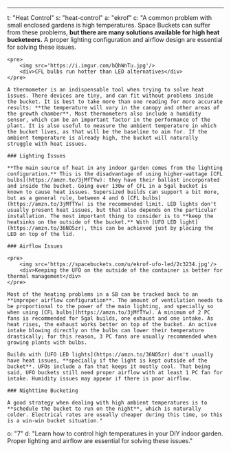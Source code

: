 ---
t: "Heat Control"
s: "heat-control"
a: "ekrof"
c: "A common problem with small enclosed gardens is high temperatures. Space Buckets can suffer from these problems, **but there are many solutions available for high heat bucketeers.** A proper lighting configuration and airflow design are essential for solving these issues. 

    <pre>
        <img src='https://i.imgur.com/bQhWnTu.jpg'/>
        <div>CFL bulbs run hotter than LED alternatives</div>
    </pre>

    A thermometer is an indispensable tool when trying to solve heat issues. There devices are tiny, and can fit without problems inside the bucket. It is best to take more than one reading for more accurate results: **the temperature will vary in the canopy and other areas of the growth chamber**. Most thermometers also include a humidity sensor, which can be an important factor in the performance of the plant. It is also useful to measure the ambient temperature in which the bucket lives, as that will be the baseline to aim for. If the ambient temperature is already high, the bucket will naturally struggle with heat issues.

    ### Lighting Issues

    **The main source of heat in any indoor garden comes from the lighting configuration.** This is the disadvantage of using higher-wattage [CFL bulbs](https://amzn.to/3jMfTYw): they have their ballast incorporated and inside the bucket. Going over 130w of CFL in a 5gal bucket is known to cause heat issues. Supersized builds can support a bit more, but as a general rule, between 4 and 6 [CFL bulbs](https://amzn.to/3jMfTYw) is the recommended limit. LED lights don't usually present heat issues, but that also depends on the particular installation. The most important thing to consider is to **keep the heatsinks on the outside of the bucket.** With [UFO LED light](https://amzn.to/36NO5zr), this can be achieved just by placing the LED on top of the lid.

    ### Airflow Issues

    <pre>
        <img src='https://spacebuckets.com/u/ekrof-ufo-led/2c3234.jpg'/>
        <div>Keeping the UFO on the outside of the container is better for thermal management</div>
    </pre>

    Most of the heating problems in a SB can be tracked back to an **improper airflow configuration**. The amount of ventilation needs to be proportional to the power of the main lighting, and specially so when using [CFL bulbs](https://amzn.to/3jMfTYw). A minimum of 2 PC fans is recommended for 5gal builds, one exhaust and one intake. As heat rises, the exhaust works better on top of the bucket. An active intake blowing directly on the bulbs can lower their temperature drastically; for this reason, 3 PC fans are usually recommended when growing plants with bulbs. 

    Builds with [UFO LED lights](https://amzn.to/36NO5zr) don't usually have heat issues, **specially if the light is kept outside of the bucket**. UFOs include a fan that keeps it mostly cool. That being said, UFO buckets still need proper airflow with at least 1 PC fan for intake. Humidity issues may appear if there is poor airflow.

    ### Nighttime Bucketing

    A good strategy when dealing with high ambient temperatures is to **schedule the bucket to run on the night**, which is naturally colder. Electrical rates are usually cheaper during this time, so this is a win-win bucket situation."
o: "7"
d: "Learn how to control high temperatures in your DIY indoor garden. Proper lighting and airflow are essential for solving these issues."
